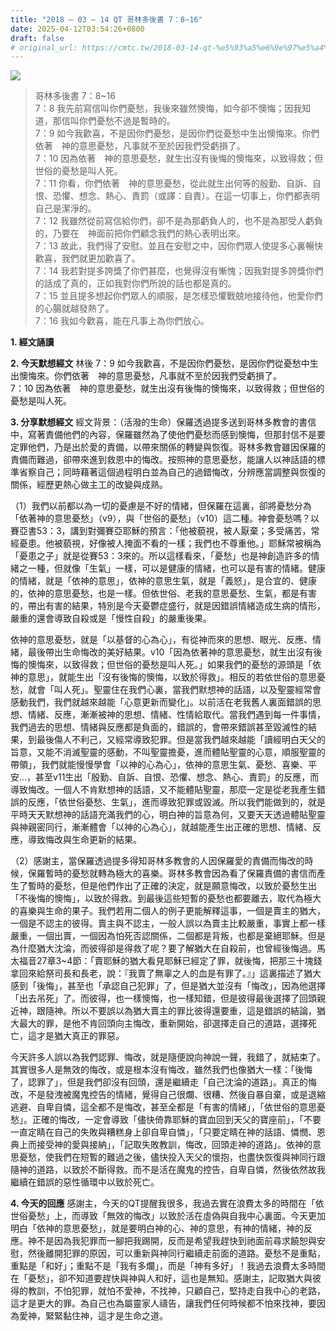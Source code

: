 ```yaml
---
title: "2018 – 03 – 14 QT 哥林多後書 7：8~16"
date: 2025-04-12T03:54:26+0800
draft: false
# original_url: https://cmtc.tw/2018-03-14-qt-%e5%93%a5%e6%9e%97%e5%a4%9a%e5%be%8c%e6%9b%b8-7%ef%bc%9a816
---
```


![](/images/qt.jpg)
> 哥林多後書 7：8\~16  
> 7：8 我先前寫信叫你們憂愁，我後來雖然懊悔，如今卻不懊悔；因我知道，那信叫你們憂愁不過是暫時的。  
> 7：9 如今我歡喜，不是因你們憂愁，是因你們從憂愁中生出懊悔來。你們依著　神的意思憂愁，凡事就不至於因我們受虧損了。  
> 7：10 因為依著　神的意思憂愁，就生出沒有後悔的懊悔來，以致得救；但世俗的憂愁是叫人死。  
> 7：11 你看，你們依著　神的意思憂愁，從此就生出何等的殷勤、自訴、自恨、恐懼、想念、熱心、責罰（或譯：自責）。在這一切事上，你們都表明自己是潔淨的。  
> 7：12 我雖然從前寫信給你們，卻不是為那虧負人的，也不是為那受人虧負的，乃要在　神面前把你們顧念我們的熱心表明出來。  
> 7：13 故此，我們得了安慰。並且在安慰之中，因你們眾人使提多心裏暢快歡喜，我們就更加歡喜了。  
> 7：14 我若對提多誇獎了你們甚麼，也覺得沒有慚愧；因我對提多誇獎你們的話成了真的，正如我對你們所說的話也都是真的。  
> 7：15 並且提多想起你們眾人的順服，是怎樣恐懼戰兢地接待他，他愛你們的心腸就越發熱了。  
> 7：16 我如今歡喜，能在凡事上為你們放心。

**1. 經文誦讀**

**2.  今天默想經文**
林後 7：9 如今我歡喜，不是因你們憂愁，是因你們從憂愁中生出懊悔來。你們依著　神的意思憂愁，凡事就不至於因我們受虧損了。  
7：10 因為依著　神的意思憂愁，就生出沒有後悔的懊悔來，以致得救；但世俗的憂愁是叫人死。

**3. 分享默想經文**
經文背景：（活潑的生命）保羅透過提多送到哥林多教會的書信中，寫著責備他們的內容，保羅雖然為了使他們憂愁而感到懊悔，但那封信不是要定罪他們，乃是出於愛的責備，以帶來關係的轉變與恢復。哥林多教會雖因保羅的責備而難過，卻帶來進到救恩中的悔改。按照神的意思憂愁，能讓人以神話語的標準省察自己；同時藉著這個過程明白並為自己的過錯悔改，分辨應當調整與恢復的關係，經歷更熱心做主工的改變與成熟。

（1）我們以前都以為一切的憂慮是不好的情緒，但保羅在這裏，卻將憂愁分為「依著神的意思憂愁」（v9），與「世俗的憂愁」（v10）這二種。神會憂愁嗎？以賽亞書53：3，講到對彌賽亞耶穌的預言：「他被藐視，被人厭棄；多受痛苦，常經憂患。他被藐視，好像被人掩面不看的一樣；我們也不尊重他。」耶穌常被稱為「憂患之子」就是從賽53：3來的。所以這樣看來，「憂愁」也是神創造許多的情緒之一種，但就像「生氣」一樣，可以是健康的情緒，也可以是有害的情緒。健康的情緒，就是「依神的意思」，依神的意思生氣，就是「義怒」，是合宜的、健康的，依神的意思憂愁，也是一樣。但依世俗、老我的意思憂愁、生氣，都是有害的，帶出有害的結果，特別是今天憂鬱症盛行，就是因錯誤情緒造成生病的情形，嚴重的還會導致自殺或是「慢性自殺」的嚴重後果。

依神的意思憂愁，就是「以基督的心為心」，有從神而來的思想、眼光、反應、情緒，最後帶出生命悔改的美好結果。v10「因為依著神的意思憂愁，就生出沒有後悔的懊悔來，以致得救；但世俗的憂愁是叫人死。」如果我們的憂愁的源頭是「依神的意思」，就能生出「沒有後悔的懊悔，以致於得救」。相反的若依世俗的意思憂愁，就會「叫人死」。聖靈住在我們心裏，當我們默想神的話語，以及聖靈經常會感動我們，我們就越來越能「心意更新而變化」。以前活在老我舊人裏面錯誤的思想、情緒、反應，漸漸被神的思想、情緒、性情給取代。當我們遇到每一件事情，我們過去的思想、情緒與反應都是負面的，錯誤的，會帶來錯誤甚至毀滅性的結果，到最後傷人不利己，又經常導致犯罪。但是當我們越來越能「讀經明白天父的旨意，又能不消滅聖靈的感動，不叫聖靈擔憂，進而體貼聖靈的心意，順服聖靈的帶領」，我們就能慢慢學會「以神的心為心」，依神的意思生氣、憂愁、喜樂、平安…，甚至v11生出「殷勤、自訴、自恨、恐懼、想念、熱心、責罰」的反應，而導致悔改。一個人不肯默想神的話語，又不能體貼聖靈，那麼一定是從老我產生錯誤的反應，「依世俗憂愁、生氣」，進而導致犯罪或毀滅。所以我們能做到的，就是平時天天默想神的話語充滿我們的心，明白神的旨意為何，又要天天透過體貼聖靈與神親密同行，漸漸體會「以神的心為心」，就越能產生出正確的思想、情緒、反應，導致悔改與生命更新的結果。

（2）感謝主，當保羅透過提多得知哥林多教會的人因保羅愛的責備而悔改的時候，保羅暫時的憂愁就轉為極大的喜樂。哥林多教會因為看了保羅責備的書信而產生了暫時的憂愁，但是他們作出了正確的決定，就是願意悔改，以致於憂愁生出「不後悔的懊悔」，以致於得救。到最後這些短暫的憂愁也都要離去，取代為極大的喜樂與生命的果子。我們若用二個人的例子更能解釋這事，一個是賣主的猶大，一個是不認主的彼得。賣主與不認主，一般人誤以為賣主比較嚴重，事實上都一樣嚴重，一個出賣，一個因為怕死否認關係，二個都是背叛，也都是棄絕耶穌。但是為什麼猶大沈淪，而彼得卻是得救了呢？要了解猶大在自殺前，也曾經後悔過。馬太福音27章3\~4節：「賣耶穌的猶大看見耶穌已經定了罪，就後悔，把那三十塊錢拿回來給祭司長和長老，說：『我賣了無辜之人的血是有罪了。』」這裏描述了猶大感到「後悔」，甚至也「承認自己犯罪」了，但是猶大並沒有「悔改」，因為他選擇「出去吊死」了。而彼得，也一樣懊悔，也一樣知錯，但是彼得最後選擇了回頭親近神，跟隨神。所以不要誤以為猶大賣主的罪比彼得還要重，這是錯誤的結論，猶大最大的罪，是他不肯回頭向主悔改，重新開始，卻選擇走自己的道路，選擇死亡，這才是猶大真正的罪惡。

今天許多人誤以為我們認罪、悔改，就是隨便說向神說一聲，我錯了，就結束了。其實很多人是無效的悔改，或是根本沒有悔改，雖然我們也像猶大一樣：「後悔了，認罪了」，但是我們卻沒有回頭，還是繼續走「自己沈淪的道路」。真正的悔改，不是發洩被魔鬼控告的情緒，覺得自己很爛、很糟、然後自暴自棄，或是退縮逃避、自卑自憐，這全都不是悔改，甚至全都是「有害的情緒」，「依世俗的意思憂愁」。正確的悔改，一定會導致「儘快倚靠耶穌的寶血回到天父的寶座前」，「不要一直定睛在自己的失敗與糟糕身上卻自卑自憐」，「只要定睛在神的話語、憐憫、恩典上而接受神的愛與接納」，「記取失敗教訓，悔改，回頭走神的道路」。依神的意思憂愁，使我們在短暫的難過之後，儘快投入天父的懷抱，也盡快恢復與神同行跟隨神的道路，以致於不斷得救。而不是活在魔鬼的控告，自卑自憐，然後依然故我繼續在錯誤的惡性循環中以致於死亡。

**4. 今天的回應**
感謝主，今天的QT提醒我很多，我過去實在浪費太多的時間在「依世俗憂愁」上，而導致「無效的悔改」以致於活在虛偽與自我中心裏面。今天更加明白「依神的意思憂愁」，就是要明白神的心、神的意思，有神的情緒，神的反應。神不是因為我犯罪而一腳把我踢開，反而是希望我趕快到祂面前尋求饒恕與安慰，然後離開犯罪的原因，可以重新與神同行繼續走前面的道路。憂愁不是重點，重點是「和好」；重點不是「我有多爛」，而是「神有多好」！我過去浪費太多時間在「憂愁」，卻不知道要趕快與神與人和好，這也是無知。感謝主，記取猶大與彼得的教訓，不怕犯罪，就怕不愛神，不找神，只顧自己，堅持走自我中心的老路，這才是更大的罪。為自己也為屬靈家人禱告，讓我們任何時候都不怕來找神，要因為愛神，緊緊黏住神，這才是生命之道。
